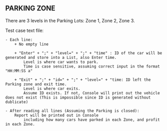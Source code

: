 PARKING ZONE
------------------------
There are 3 levels in the Parking Lots: Zone 1, Zone 2, Zone 3.

Test case text file:

    - Each line:
        + No empty line

        + "Enter" + ";" + "level=" + ";" + "time" : ID of the car will be generated and store into a List, also Enter time.
            Level is where car wants to park.
            Time is case sensitive, assuming correct input in the format "HH:MM:SS a"

        + "Exit" + ";" + "id=" + ";" + "level=" + "time: ID left the Parking zone and exit time.
            Level is where car exits.
            Assume ID exists. If not, Console will print out the vehicle does not exist (This is impossible since ID is generated without dublicate)

    - After reading all lines (Assuming the Parking is closed):
        Report will be printed out in Console
            including how many cars have parked in each Zone, and profit in each Zone.
